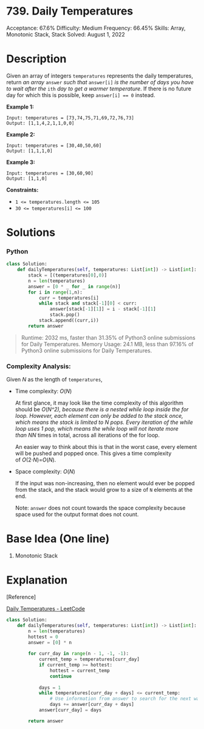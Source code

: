 # 739. Daily Temperatures

Acceptance: 67.6%
Difficulty: Medium
Frequency: 66.45%
Skills: Array, Monotonic Stack, Stack
Solved: August 1, 2022

# Description

Given an array of integers `temperatures` represents the daily temperatures, return *an array* `answer` *such that* `answer[i]` *is the number of days you have to wait after the* `ith` *day to get a warmer temperature*. If there is no future day for which this is possible, keep `answer[i] == 0` instead.

**Example 1:**

```
Input: temperatures = [73,74,75,71,69,72,76,73]
Output: [1,1,4,2,1,1,0,0]

```

**Example 2:**

```
Input: temperatures = [30,40,50,60]
Output: [1,1,1,0]

```

**Example 3:**

```
Input: temperatures = [30,60,90]
Output: [1,1,0]

```

**Constraints:**

- `1 <= temperatures.length <= 105`
- `30 <= temperatures[i] <= 100`

# Solutions

### Python

```python
class Solution:
    def dailyTemperatures(self, temperatures: List[int]) -> List[int]:
        stack = [(temperatures[0],0)]
        n = len(temperatures)
        answer = [0 * _ for _ in range(n)]
        for i in range(1,n):
            curr = temperatures[i]
            while stack and stack[-1][0] < curr:    
                answer[stack[-1][1]] = i - stack[-1][1]
                stack.pop()
            stack.append((curr,i))
        return answer
```

> Runtime: 2032 ms, faster than 31.35% of Python3 online submissions for Daily Temperatures.
Memory Usage: 24.1 MB, less than 97.16% of Python3 online submissions for Daily Temperatures.
> 

### Complexity Analysis:

Given *N* as the length of `temperatures`,

- Time complexity: *O*(*N*)
    
    At first glance, it may look like the time complexity of this algorithm should be *O*(*N^*2), because there is a nested while loop inside the for loop. However, each element can only be added to the stack once, which means the stack is limited to N pops. Every iteration of the while loop uses 1 pop, which means the while loop will not iterate more than N*N* times in total, across all iterations of the for loop.
    
    An easier way to think about this is that in the worst case, every element will be pushed and popped once. This gives a time complexity of *O*(2⋅*N*)=*O*(*N*).
    
- Space complexity: *O*(*N*)
    
    If the input was non-increasing, then no element would ever be popped from the stack, and the stack would grow to a size of `N` elements at the end.
    
    Note: `answer` does not count towards the space complexity because space used for the output format does not count.
    

# Base Idea (One line)

1. Monotonic Stack

# Explanation

[Reference]

[Daily Temperatures - LeetCode](https://leetcode.com/problems/daily-temperatures/solution/)

```python
class Solution:
    def dailyTemperatures(self, temperatures: List[int]) -> List[int]:
        n = len(temperatures)
        hottest = 0
        answer = [0] * n
        
        for curr_day in range(n - 1, -1, -1):
            current_temp = temperatures[curr_day]
            if current_temp >= hottest:
                hottest = current_temp
                continue
            
            days = 1
            while temperatures[curr_day + days] <= current_temp:
                # Use information from answer to search for the next warmer day
                days += answer[curr_day + days]
            answer[curr_day] = days

        return answer
```